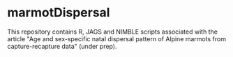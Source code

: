 # marmotDispersal
This repository contains R, JAGS and NIMBLE scripts associated with the article "Age and sex-specific natal dispersal pattern of Alpine marmots from capture-recapture data" (under prep).
